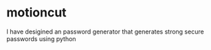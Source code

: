 # motioncut
I have desigined an password generator that generates strong secure passwords using python
